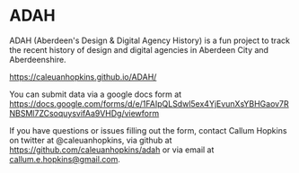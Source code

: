 # ADAH
ADAH (Aberdeen's Design &amp; Digital Agency History) is a fun project to track the recent history of design and digital agencies in Aberdeen City and Aberdeenshire.

https://caleuanhopkins.github.io/ADAH/

You can submit data via a google docs form at https://docs.google.com/forms/d/e/1FAIpQLSdwl5ex4YjEvunXsYBHGaov7RNBSMl7ZCsoquysvifAa9VHDg/viewform

If you have questions or issues filling out the form, contact Callum Hopkins on twitter at @caleuanhopkins, via github at https://github.com/caleuanhopkins/adah or via email at callum.e.hopkins@gmail.com.
